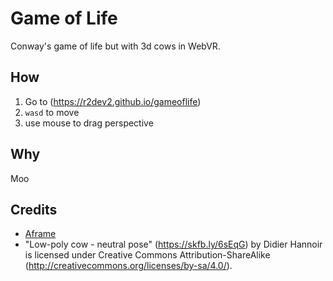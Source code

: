 # Game of Life

Conway's game of life but with 3d cows in WebVR.

## How

1. Go to (https://r2dev2.github.io/gameoflife)
2. `wasd` to move
3. use mouse to drag perspective

## Why

Moo

## Credits

* [Aframe](https://aframe.io)
* "Low-poly cow - neutral pose" (https://skfb.ly/6sEqG) by Didier Hannoir is licensed under Creative Commons Attribution-ShareAlike (http://creativecommons.org/licenses/by-sa/4.0/).
